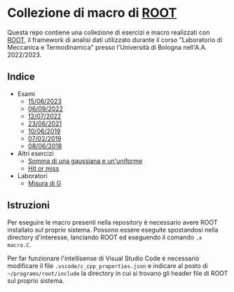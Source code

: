 # Collezione di macro di [ROOT](https://root.cern)

Questa repo contiene una collezione di esercizi e macro realizzati con [ROOT](https://root.cern), il framework di analisi dati utilizzato durante il corso "Laboratorio di Meccanica e Termodinamica" presso l'Università di Bologna nell'A.A. 2022/2023.

## Indice

-   Esami
    -   [15/06/2023](exams/230615)
    -   [06/09/2022](exams/220906)
    -   [12/07/2022](exams/220712)
    -   [23/06/2021](exams/210623)
    -   [10/06/2019](exams/190610)
    -   [07/02/2019](exams/190207)
    -   [08/06/2018](exams/180608)
-   Altri esercizi
    -   [Somma di una gaussiana e un'uniforme](misc/gauss_uniform)
    -   [Hit or miss](misc/hit_or_miss)
-   Laboratori
    -   [Misura di G](lab/gravity)

## Istruzioni

Per eseguire le macro presenti nella repository è necessario avere ROOT installato sul proprio sistema. Possono essere eseguite spostandosi nella directory d'interesse, lanciando ROOT ed eseguendo il comando `.x macro.C`.

Per far funzionare l'intellisense di Visual Studio Code è necessario modificare il file `.vscode/c_cpp_properties.json` e indicare al posto di `~/programs/root/include` la directory in cui si trovano gli header file di ROOT sul proprio sistema.
